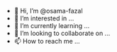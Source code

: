 - 👋 Hi, I’m @osama-fazal
- 👀 I’m interested in ...
- 🌱 I’m currently learning ...
- 💞️ I’m looking to collaborate on ...
- 📫 How to reach me ...

<!---
osama-fazal/osama-fazal is a ✨ special ✨ repository because its `README.md` (this file) appears on your GitHub profile.
You can click the Preview link to take a look at your changes.
--->
